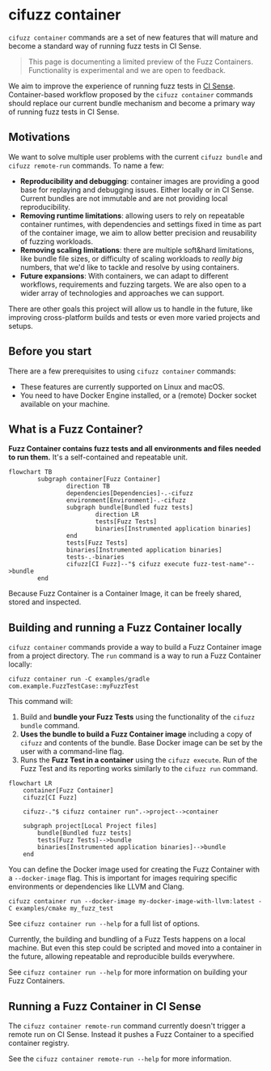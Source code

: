 # cifuzz container

`cifuzz container` commands are a set of new features that will mature and become a standard way of running fuzz tests in CI Sense.

> This page is documenting a limited preview of the Fuzz Containers. Functionality is experimental and we are open to feedback.

We aim to improve the experience of running fuzz tests in [CI Sense](https://www.code-intelligence.com). Container-based workflow proposed by the `cifuzz container` commands should replace our current bundle mechanism and become a primary way of running fuzz tests in CI Sense.

## Motivations

We want to solve multiple user problems with the current `cifuzz bundle` and `cifuzz remote-run` commands. To name a few:

- **Reproducibility and debugging**: container images are providing a good base for replaying and debugging issues. Either locally or in CI Sense. Current bundles are not immutable and are not providing local reproducibility.
- **Removing runtime limitations**: allowing users to rely on repeatable container runtimes, with dependencies and settings fixed in time as part of the container image, we aim to allow better precision and reusability of fuzzing workloads.
- **Removing scaling limitations**: there are multiple soft&hard limitations, like bundle file sizes, or difficulty of scaling workloads to _really big_ numbers, that we'd like to tackle and resolve by using containers.
- **Future expansions**: With containers, we can adapt to different workflows, requirements and fuzzing targets. We are also open to a wider array of technologies and approaches we can support.

There are other goals this project will allow us to handle in the future, like improving cross-platform builds and tests or even more varied projects and setups.

## Before you start

There are a few prerequisites to using `cifuzz container` commands:

- These features are currently supported on Linux and macOS.
- You need to have Docker Engine installed, or a (remote) Docker socket available on your machine.

## What is a Fuzz Container?

**Fuzz Container contains fuzz tests and all environments and files needed to run them.** It's a self-contained and repeatable unit.

```mermaid
flowchart TB
		subgraph container[Fuzz Container]
				direction TB
				dependencies[Dependencies]-.-cifuzz
				environment[Environment]-.-cifuzz
				subgraph bundle[Bundled fuzz tests]
						direction LR
						tests[Fuzz Tests]
						binaries[Instrumented application binaries]
				end
				tests[Fuzz Tests]
				binaries[Instrumented application binaries]
				tests-.-binaries
				cifuzz[CI Fuzz]--"$ cifuzz execute fuzz-test-name"-->bundle
		end
```

Because Fuzz Container is a Container Image, it can be freely shared, stored and inspected.

## Building and running a Fuzz Container locally

`cifuzz container` commands provide a way to build a Fuzz Container image from a project directory. The `run` command is a way to run a Fuzz Container locally:

```terminal
cifuzz container run -C examples/gradle com.example.FuzzTestCase::myFuzzTest
```

This command will:

1. Build and **bundle your Fuzz Tests** using the functionality of the `cifuzz bundle` command.
1. **Uses the bundle to build a Fuzz Container image** including a copy of `cifuzz` and contents of the bundle. Base Docker image can be set by the user with a command-line flag.
1. Runs the **Fuzz Test in a container** using the `cifuzz execute`. Run of the Fuzz Test and its reporting works similarly to the `cifuzz run` command.

```mermaid
flowchart LR
    container[Fuzz Container]
    cifuzz[CI Fuzz]

    cifuzz-."$ cifuzz container run".->project-->container

    subgraph project[Local Project files]
        bundle[Bundled fuzz tests]
        tests[Fuzz Tests]-->bundle
        binaries[Instrumented application binaries]-->bundle
    end
```

You can define the Docker image used for creating the Fuzz Container with a `--docker-image` flag. This is important for images requiring specific environments or dependencies like LLVM and Clang.

```terminal
cifuzz container run --docker-image my-docker-image-with-llvm:latest -C examples/cmake my_fuzz_test
```

See `cifuzz container run --help` for a full list of options.

Currently, the building and bundling of a Fuzz Tests happens on a local machine. But even this step could be scripted and moved into a container in the future, allowing repeatable and reproducible builds everywhere.

See `cifuzz container run --help` for more information on building your Fuzz Containers.

## Running a Fuzz Container in CI Sense

The `cifuzz container remote-run` command currently doesn't trigger a remote run on CI Sense. Instead it pushes a Fuzz Container to a specified container registry.

See the `cifuzz container remote-run --help` for more information.
